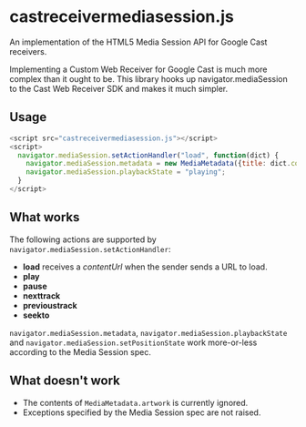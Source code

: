 # castreceivermediasession.js
An implementation of the HTML5 Media Session API for Google Cast receivers.

Implementing a Custom Web Receiver for Google Cast is much more complex than it ought to be. This library hooks up navigator.mediaSession to the Cast Web Receiver SDK and makes it much simpler.

## Usage
``` javascript
<script src="castreceivermediasession.js"></script>
<script>
  navigator.mediaSession.setActionHandler("load", function(dict) {
    navigator.mediaSession.metadata = new MediaMetadata({title: dict.contentUrl});
    navigator.mediaSession.playbackState = "playing";
  }
</script>
```

## What works
The following actions are supported by ```navigator.mediaSession.setActionHandler```:
* **load** receives a *contentUrl* when the sender sends a URL to load.
* **play**
* **pause**
* **nexttrack**
* **previoustrack**
* **seekto**
  
```navigator.mediaSession.metadata```, ```navigator.mediaSession.playbackState``` and ```navigator.mediaSession.setPositionState``` work more-or-less according to the Media Session spec.

## What doesn't work
* The contents of ```MediaMetadata.artwork``` is currently ignored.
* Exceptions specified by the Media Session spec are not raised.

